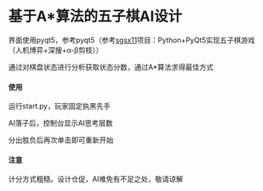 # 基于A*算法的五子棋AI设计

界面使用pyqt5，参考pyqt5（参考[sgsx11](https://github.com/sgsx11/Gobang)项目：Python+PyQt5实现五子棋游戏（人机博弈+深搜+α-β剪枝））

通过对棋盘状态进行分析获取状态分数，通过A*算法求得最佳方式

#### 使用

运行start.py，玩家固定执黑先手

AI落子后，控制台显示AI思考层数

分出胜负后再次单击即可重新开始

#### 注意

计分方式粗糙。设计仓促，AI难免有不足之处，敬请谅解
